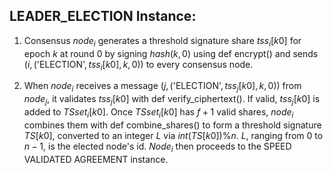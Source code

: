 ## LEADER_ELECTION Instance:

1) Consensus $node_i$ generates a threshold signature share $tss_i[k0]$ for epoch $k$ at round $0$ by signing $hash(k, 0)$ using def encrypt() and sends $(i, ($'ELECTION'$, tss_i[k0], k, 0))$ to every consensus node.

2) When $node_i$ receives a message $(j, ($'ELECTION'$, tss_j[k0], k, 0))$ from $node_j$, it validates $tss_j[k0]$ with def verify_ciphertext(). If valid, $tss_j[k0]$ is added to $TSset_i[k0]$. Once $TSset_i[k0]$ has $f+1$ valid shares, $node_i$ combines them with def combine_shares() to form a threshold signature $TS[k0]$, converted to an integer $L$ via $int(TS[k0])$%$n$. $L$, ranging from $0$ to $n-1$, is the elected node's id. $Node_i$ then proceeds to the SPEED VALIDATED AGREEMENT instance.
